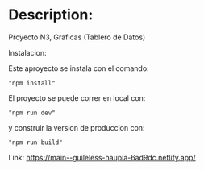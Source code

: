 # Description:

Proyecto N3, Graficas (Tablero de Datos)


Instalacion:

Este aproyecto se instala con el comando:

	"npm install"

 El proyecto se puede correr en local con:

	"npm run dev"

  y construir la version de produccion con:

	"npm run build"

 Link:
 https://main--guileless-haupia-6ad9dc.netlify.app/

